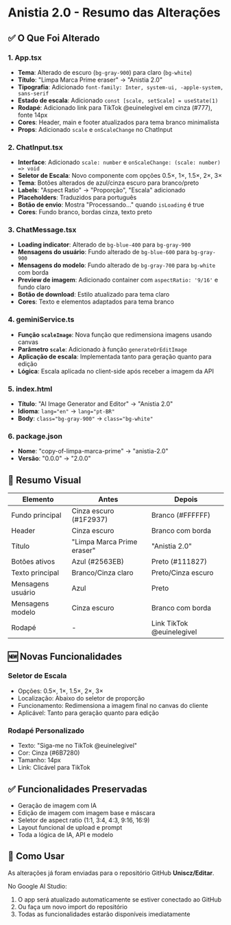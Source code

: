 # Anistia 2.0 - Resumo das Alterações

## ✅ O Que Foi Alterado

### 1. **App.tsx**
- **Tema**: Alterado de escuro (`bg-gray-900`) para claro (`bg-white`)
- **Título**: "Limpa Marca Prime eraser" → "Anistia 2.0"
- **Tipografia**: Adicionado `font-family: Inter, system-ui, -apple-system, sans-serif`
- **Estado de escala**: Adicionado `const [scale, setScale] = useState(1)`
- **Rodapé**: Adicionado link para TikTok @euinelegivel em cinza (#777), fonte 14px
- **Cores**: Header, main e footer atualizados para tema branco minimalista
- **Props**: Adicionado `scale` e `onScaleChange` no ChatInput

### 2. **ChatInput.tsx**
- **Interface**: Adicionado `scale: number` e `onScaleChange: (scale: number) => void`
- **Seletor de Escala**: Novo componente com opções 0.5×, 1×, 1.5×, 2×, 3×
- **Tema**: Botões alterados de azul/cinza escuro para branco/preto
- **Labels**: "Aspect Ratio" → "Proporção", "Escala" adicionado
- **Placeholders**: Traduzidos para português
- **Botão de envio**: Mostra "Processando..." quando `isLoading` é true
- **Cores**: Fundo branco, bordas cinza, texto preto

### 3. **ChatMessage.tsx**
- **Loading indicator**: Alterado de `bg-blue-400` para `bg-gray-900`
- **Mensagens do usuário**: Fundo alterado de `bg-blue-600` para `bg-gray-900`
- **Mensagens do modelo**: Fundo alterado de `bg-gray-700` para `bg-white` com borda
- **Preview de imagem**: Adicionado container com `aspectRatio: '9/16'` e fundo claro
- **Botão de download**: Estilo atualizado para tema claro
- **Cores**: Texto e elementos adaptados para tema branco

### 4. **geminiService.ts**
- **Função `scaleImage`**: Nova função que redimensiona imagens usando canvas
- **Parâmetro `scale`**: Adicionado à função `generateOrEditImage`
- **Aplicação de escala**: Implementada tanto para geração quanto para edição
- **Lógica**: Escala aplicada no client-side após receber a imagem da API

### 5. **index.html**
- **Título**: "AI Image Generator and Editor" → "Anistia 2.0"
- **Idioma**: `lang="en"` → `lang="pt-BR"`
- **Body**: `class="bg-gray-900"` → `class="bg-white"`

### 6. **package.json**
- **Nome**: "copy-of-limpa-marca-prime" → "anistia-2.0"
- **Versão**: "0.0.0" → "2.0.0"

## 🎨 Resumo Visual

| Elemento | Antes | Depois |
|----------|-------|--------|
| Fundo principal | Cinza escuro (#1F2937) | Branco (#FFFFFF) |
| Header | Cinza escuro | Branco com borda |
| Título | "Limpa Marca Prime eraser" | "Anistia 2.0" |
| Botões ativos | Azul (#2563EB) | Preto (#111827) |
| Texto principal | Branco/Cinza claro | Preto/Cinza escuro |
| Mensagens usuário | Azul | Preto |
| Mensagens modelo | Cinza escuro | Branco com borda |
| Rodapé | - | Link TikTok @euinelegivel |

## 🆕 Novas Funcionalidades

### Seletor de Escala
- Opções: 0.5×, 1×, 1.5×, 2×, 3×
- Localização: Abaixo do seletor de proporção
- Funcionamento: Redimensiona a imagem final no canvas do cliente
- Aplicável: Tanto para geração quanto para edição

### Rodapé Personalizado
- Texto: "Siga-me no TikTok @euinelegivel"
- Cor: Cinza (#6B7280)
- Tamanho: 14px
- Link: Clicável para TikTok

## ✅ Funcionalidades Preservadas

- Geração de imagem com IA
- Edição de imagem com imagem base e máscara
- Seletor de aspect ratio (1:1, 3:4, 4:3, 9:16, 16:9)
- Layout funcional de upload e prompt
- Toda a lógica de IA, API e modelo

## 🚀 Como Usar

As alterações já foram enviadas para o repositório GitHub **Uniscz/Editar**.

No Google AI Studio:
1. O app será atualizado automaticamente se estiver conectado ao GitHub
2. Ou faça um novo import do repositório
3. Todas as funcionalidades estarão disponíveis imediatamente

